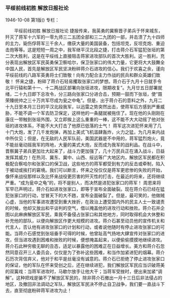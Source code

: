### 平绥前线初胜  解放日报社论

1946-10-08
第1版()
专栏：

　　平绥前线初胜
    解放日报社论
    捷报传来，我英勇的冀察晋子弟兵于怀来城东，歼灭了蒋军十六军的一零九师三二五团全部和三二九团的一部，并击溃了九十四师的主力，毙伤俘蒋军三千余人，缴获大量的美国装备，包括坦克，反坦克炮、重迫击炮等等。这是短短一周之中，我军继平汉北段之捷，打击蒋介石军猛犯张垣的第二次大胜利，这是在平绥线上直接阻击蒋家进攻部队的首次大胜利。这一胜利，充分表现出解放区军民英勇保卫察哈尔，保卫张家口的伟大力量，它更将大大鼓舞全中国人民，首先是解放区军民坚决粉碎蒋介石进攻的信心。我们于欢喜之余，谨向平绥前线的八路军英勇将士们致敬！向有力配合主力作战的民兵和群众英雄们致敬！
    怀来之捷，粉碎了蒋介石轻易攫取张家口的梦想。蒋介石于九月十日就手令北平行辕和第十一、十二两战区部署向张垣进攻，限期收复”。九月廿五日部署就绪，二十九日即下总攻令，分三路向张家口分进合击，预期一鼓而下张垣，使“聂荣臻统帅之三十万共军尽成为瓮之中龟”。但是，出于蒋介石的意料之外，九月二十九日至本月三日的平汉北段我军，以迅雷之势突然出击，使蒋军后方感到严重威胁，不能不调一个军去防卫保定，这样他的一条腿就被拖住了。现在他的头刚刚在康庄一带触到张垣外围，又立即挨上这么重重的一棒，这不能不大大动摇了他对张垣的进攻体系，不能不大大打击了他原已低落的士气！
    蒋军这次进犯怀来用了几十门大炮，发了几千发炮弹，再加上美式飞机滥肆轰炸，火力之猛，为几月来内战中所仅见；但是，在无敌的人民军队前，美国武器是不中用的，蒋军猛烈炮火，竟不能丝毫动摇我军的阵地，大量的美式大炮，反而成为我军的战利品。在战斗中，晋察冀子弟兵更加壮大起来了，战斗力更加强了，几十万民兵正在涌入战斗，日益发挥其威力！在热河、冀东、冀中、山西、绥远等广大地区内，解放区军民都在积极配合察哈尔和张家口的保卫战，这些地方的蒋军都受到有力的反击或牵制，陷入于被动或挨打的窘境。我们可以断言，怀来之役仅仅是蒋军更悲惨的失败的开始，像怀来战役那样以及比怀来战役更厉害的歼灭性的打击，在最近的将来，还将继续严重。“成为瓮中之龟”的，将不是别人，而决然是进犯张家口的蒋军！
    周恩来将军早已声明过，蒋介石如进攻张家口，即等于宣布全面破裂。现在蒋介石已经在猛犯张家口的行动，甘冒天下的大不韪，宣布全面破裂了。但是，最可笑的，他做贼心虚，当他的军事进攻遭受到重大挫折，在政治上遭受国内外的民主人士一致谴责的时候，他却又放出和平谈判的空气，借以掩盖他的进攻行动和挫败。蒋介石并企图以此麻痹解放区军民，乘我不备侵占张家口和其他地方，同时取得机会大休整和补充他的部队，以便向解放区作更大规模的进攻。蒋介石甚至动员他的宣传机关和代言人，否认他有进攻张家口的计划和行动，或者说他随时有停止进攻张家口的可能。当蒋介石感觉到张垣垂手可得的时候，他曾趾高气扬地大肆宣传对张家口的进攻，但当进攻遇到困难和挫败的时候，便想掩盖起来，以便偷偷摸摸地继续进攻。蒋介石此种穷极无聊的丑态，适足以暴露他的困难正在日益增长。美方和蒋介石忽然同意召开三人委员会，仅仅是为了弥补这些困难，和当作加紧进犯的烟幕。蒋介石历次背信弃义，他对于和平是丝毫没有诚意的。蒋介石已拒绝了停止进攻张家口的保证，他的军队在怀来受创之后，还在继续进犯，我们解放区军民应当识破蒋美的双簧戏：当蒋军进攻时，马歇尔放手让他大干；当蒋军受挫时，便出来加紧“调解”。这种把戏是骗不了解放区军民的，除非蒋介石撤出一月十三日后非法侵占的地区，及撤回非法调动之军队，解放区军民决不停止自卫战争，我们要一直战斗下去，直至彻底粉碎蒋军进攻为止！
